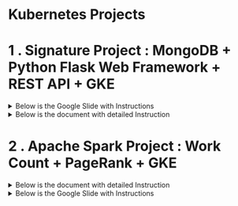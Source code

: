 
# Kubernetes Projects

# 1 . Signature Project : MongoDB + Python Flask Web Framework + REST API + GKE

<details>
<summary>Below is the Google Slide with Instructions</summary>
<a href="https://docs.google.com/presentation/d/1L_xvQDlioCY-XgoFilKNnvpnN8ZRxzgDArRJU3icTa0/present?usp=sharing"> Google Slide</a>
</details>

<details>
<summary>Below is the document with detailed Instruction</summary>
<a href="https://github.com/shoumyasingh/Cloud-Computing-Infrastructure/blob/main/kubernetes_Signature_Project/CS571_Signature_Project_Shoumya_Singh.pdf"> Document</a>
</details>


# 2 . Apache Spark Project : Work Count + PageRank + GKE

<details>
<summary>Below is the document with detailed Instruction</summary>
<a href="https://github.com/shoumyasingh/Cloud-Computing-Infrastructure/blob/main/Spark%20Project_wordcount_pagerank/CS571_Wordcount_Pagerank_Project_Shoumya_Singh.pdf
"> Document</a>
</details>

<details>
<summary>Below is the Google Slide with Instructions</summary>
<a href="https://docs.google.com/presentation/d/1LljqvoZjwTmyVgQuBBLKPFtqfOzOU0RkgtrKUVppWxI/present?usp=sharing"> Google Slide</a>
</details>
